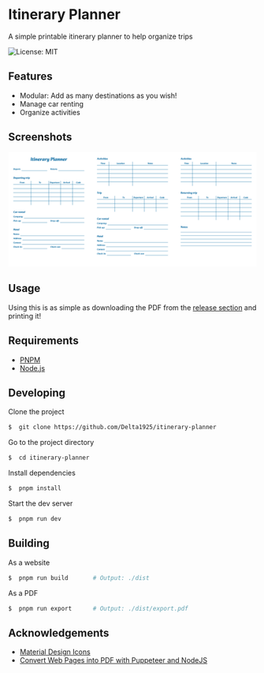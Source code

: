 
# Itinerary Planner

A simple printable itinerary planner to help organize trips

![License: MIT](https://img.shields.io/badge/License-MIT-green)

## Features

- Modular: Add as many destinations as you wish!
- Manage car renting
- Organize activities


## Screenshots

![A view of the three pages](screenshot.png)


## Usage

Using this is as simple as downloading the PDF from the [release section](https://github.com/Delta1925/itinerary-planner/releases) and printing it!
## Requirements

- [PNPM](https://pnpm.io/)
- [Node.js](https://nodejs.org/)
## Developing

Clone the project

```bash
$  git clone https://github.com/Delta1925/itinerary-planner
```

Go to the project directory

```bash
$  cd itinerary-planner
```

Install dependencies

```bash
$  pnpm install
```

Start the dev server

```bash
$  pnpm run dev
```


## Building

As a website

```bash
$  pnpm run build       # Output: ./dist
```

As a PDF

```bash
$  pnpm run export      # Output: ./dist/export.pdf
```

## Acknowledgements

 - [Material Design Icons](https://github.com/Templarian/MaterialDesign)
 - [Convert Web Pages into PDF with Puppeteer and NodeJS](https://livecodestream.dev/post/convert-web-pages-into-pdfs-with-puppeteer-and-nodejs/)
 

